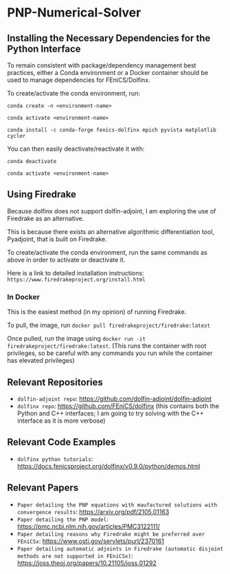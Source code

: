 # PNP-Numerical-Solver

## Installing the Necessary Dependencies for the Python Interface
To remain consistent with package/dependency management best practices, either a Conda environment or a Docker container should be used to manage dependencies for FEniCS/Dolfinx.

To create/activate the conda environment, run:

`conda create -n <environment-name>`

`conda activate <environment-name>`

`conda install -c conda-forge fenics-dolfinx mpich pyvista matplotlib cycler`

You can then easily deactivate/reactivate it with:

`conda deactivate`

`conda activate <environment-name>`

## Using Firedrake
Because dolfinx does not support dolfin-adjoint, I am exploring the use of Firedrake as an alternative.

This is because there exists an alternative algorithmic differentiation tool, Pyadjoint, that is built on Firedrake.

To create/activate the conda environment, run the same commands as above in order to activate or deactivate it.

Here is a link to detailed installation instructions: `https://www.firedrakeproject.org/install.html`

### In Docker
This is the easiest method (in my opinion) of running Firedrake.

To pull, the image, run `docker pull firedrakeproject/firedrake:latest`

Once pulled, run the image using `docker run -it firedrakeproject/firedrake:latest`. (This runs the container with root privileges, so be careful with any commands you run while the container has elevated privileges)


## Relevant Repositories
- `dolfin-adjoint repo`: https://github.com/dolfin-adjoint/dolfin-adjoint
- `dolfinx repo`: https://github.com/FEniCS/dolfinx (this contains both the Python and C++ interfaces; I am going to try solving with the C++ interface as it is more verbose)

## Relevant Code Examples
- `dolfinx python tutorials`: https://docs.fenicsproject.org/dolfinx/v0.9.0/python/demos.html

## Relevant Papers
- `Paper detailing the PNP equations with maufactured solutions with convergence results`: https://arxiv.org/pdf/2105.01163
- `Paper detailing the PNP model`: https://pmc.ncbi.nlm.nih.gov/articles/PMC3122111/
- `Paper detailing reasons why Firedrake might be preferred over FEniCSx`: https://www.osti.gov/servlets/purl/2370161
- `Paper detailing automatic adjoints in Firedrake (automatic disjoint methods are not supported in FEniCSx)`: https://joss.theoj.org/papers/10.21105/joss.01292